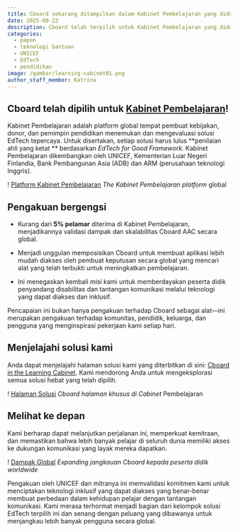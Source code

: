 ```yaml
---
title: Cboard sekarang ditampilkan dalam Kabinet Pembelajaran yang didukung UNICEF
date: 2025-09-22
description: Cboard telah terpilih untuk Kabinet Pembelajaran yang didukung UNICEF, sebuah platform global di mana kurang dari 5% pelamar diterima setelah penilaian ahli yang ketat.
categories:
  - papan
  - teknologi bantuan
  - UNICEF
  - EdTech
  - pendidikan
image: /gambar/learning-cabinet01.png
author_staff_member: Katrina
---
```


## Cboard telah dipilih untuk [Kabinet Pembelajaran](https://www.learningcabinet.org/tool/cboard-aac/)!

Kabinet Pembelajaran adalah platform global tempat pembuat kebijakan, donor, dan pemimpin pendidikan menemukan dan mengevaluasi solusi EdTech tepercaya. Untuk disertakan, setiap solusi harus lulus \*\*penilaian ahli yang ketat \*\* berdasarkan _EdTech for Good Framework._ Kabinet Pembelajaran dikembangkan oleh UNICEF, Kementerian Luar Negeri Finlandia, Bank Pembangunan Asia (ADB) dan ARM (perusahaan teknologi Inggris).

! [Platform Kabinet Pembelajaran](/images/learning-cabinet03.png) _The Kabinet Pembelajaran platform_ global

## Pengakuan bergengsi

- Kurang dari **5% pelamar** diterima di Kabinet Pembelajaran, menjadikannya validasi dampak dan skalabilitas Cboard AAC secara global.

- Menjadi unggulan memposisikan Cboard untuk membuat aplikasi lebih mudah diakses oleh pembuat keputusan secara global yang mencari alat yang telah terbukti untuk meningkatkan pembelajaran.

- Ini menegaskan kembali misi kami untuk memberdayakan peserta didik penyandang disabilitas dan tantangan komunikasi melalui teknologi yang dapat diakses dan inklusif.

Pencapaian ini bukan hanya pengakuan terhadap Cboard sebagai alat—ini merupakan pengakuan terhadap komunitas, pendidik, keluarga, dan pengguna yang menginspirasi pekerjaan kami setiap hari.

## Menjelajahi solusi kami

Anda dapat menjelajahi halaman solusi kami yang diterbitkan di sini: [Cboard in the Learning Cabinet](https://www.learningcabinet.org/tool/cboard-aac/). Kami mendorong Anda untuk mengeksplorasi semua solusi hebat yang telah dipilih.

! [Halaman Solusi](/images/learning-cabinet04.png) _Cboard halaman khusus di Cabinet_ Pembelajaran

## Melihat ke depan

Kami berharap dapat melanjutkan perjalanan ini, memperkuat kemitraan, dan memastikan bahwa lebih banyak pelajar di seluruh dunia memiliki akses ke dukungan komunikasi yang layak mereka dapatkan.

! [Dampak Global](/images/learning-cabinet02.png) _Expanding jangkauan Cboard kepada peserta didik worldwide_

Pengakuan oleh UNICEF dan mitranya ini memvalidasi komitmen kami untuk menciptakan teknologi inklusif yang dapat diakses yang benar-benar membuat perbedaan dalam kehidupan pelajar dengan tantangan komunikasi. Kami merasa terhormat menjadi bagian dari kelompok solusi EdTech terpilih ini dan senang dengan peluang yang dibawanya untuk menjangkau lebih banyak pengguna secara global.